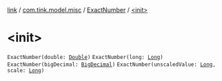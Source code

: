 [link](../../index.md) / [com.tink.model.misc](../index.md) / [ExactNumber](index.md) / [&lt;init&gt;](./-init-.md)

# &lt;init&gt;

`ExactNumber(double: `[`Double`](https://kotlinlang.org/api/latest/jvm/stdlib/kotlin/-double/index.html)`)`
`ExactNumber(long: `[`Long`](https://kotlinlang.org/api/latest/jvm/stdlib/kotlin/-long/index.html)`)`
`ExactNumber(bigDecimal: `[`BigDecimal`](https://docs.oracle.com/javase/6/docs/api/java/math/BigDecimal.html)`)`
`ExactNumber(unscaledValue: `[`Long`](https://kotlinlang.org/api/latest/jvm/stdlib/kotlin/-long/index.html)`, scale: `[`Long`](https://kotlinlang.org/api/latest/jvm/stdlib/kotlin/-long/index.html)`)`